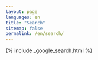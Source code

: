 ```yaml
---
layout: page
languages: en
title: "Search"
sitemap: false
permalink: /en/search/
---
```


{% include _google_search.html %}
